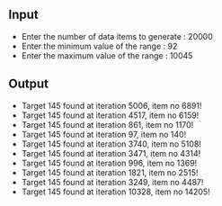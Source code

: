 ## Input 
 - Enter the number of data items to generate : 20000
 - Enter the minimum value of the range : 92
 - Enter the maximum value of the range : 10045

## Output
 - Target 145 found at iteration 5006, item no 6891!
 - Target 145 found at iteration 4517, item no 6159!
 - Target 145 found at iteration 861, item no 1170! 
 - Target 145 found at iteration 97, item no 140!
 - Target 145 found at iteration 3740, item no 5108!
 - Target 145 found at iteration 3471, item no 4314!
 - Target 145 found at iteration 996, item no 1369!
 - Target 145 found at iteration 1821, item no 2515!
 - Target 145 found at iteration 3249, item no 4487!
 - Target 145 found at iteration 10328, item no 14205!
